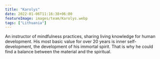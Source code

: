 ```yaml
---
title: "Karolys"
date: 2022-01-06T11:16:38+06:00
featureImage: images/team/Karolys.webp
tags: ["Lithuania"]
---
```


An instructor of mindfulness practices, sharing living knowledge for human development. His most basic value for over 20 years is inner self-development, the development of his immortal spirit. That is why he could find a balance between the material and the spiritual.
